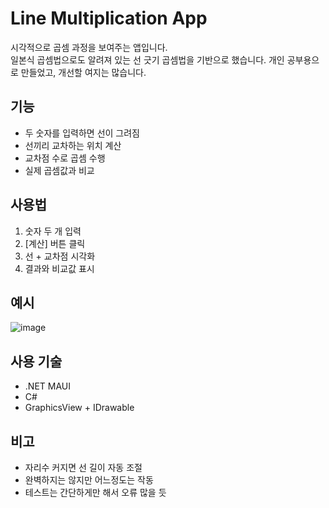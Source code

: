 # Line Multiplication App

시각적으로 곱셈 과정을 보여주는 앱입니다.  
일본식 곱셈법으로도 알려져 있는 선 긋기 곱셈법을 기반으로 했습니다.
개인 공부용으로 만들었고, 개선할 여지는 많습니다.

## 기능

- 두 숫자를 입력하면 선이 그려짐
- 선끼리 교차하는 위치 계산
- 교차점 수로 곱셈 수행
- 실제 곱셈값과 비교

## 사용법

1. 숫자 두 개 입력
2. [계산] 버튼 클릭
3. 선 + 교차점 시각화
4. 결과와 비교값 표시

## 예시
![image](https://github.com/user-attachments/assets/62800464-ea58-476b-bb85-cf1b60414e5b)

## 사용 기술

- .NET MAUI
- C#
- GraphicsView + IDrawable

## 비고

- 자리수 커지면 선 길이 자동 조절
- 완벽하지는 않지만 어느정도는 작동
- 테스트는 간단하게만 해서 오류 많을 듯
